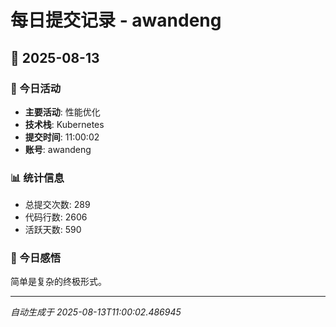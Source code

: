# 每日提交记录 - awandeng

## 📅 2025-08-13

### 🎯 今日活动
- **主要活动**: 性能优化
- **技术栈**: Kubernetes
- **提交时间**: 11:00:02
- **账号**: awandeng

### 📊 统计信息
- 总提交次数: 289
- 代码行数: 2606
- 活跃天数: 590

### 💭 今日感悟
简单是复杂的终极形式。

---
*自动生成于 2025-08-13T11:00:02.486945*
